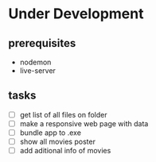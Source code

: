 # Under Development

## prerequisites

- nodemon
- live-server

## tasks

- [ ] get list of all files on folder
- [ ] make a responsive web page with data
- [ ] bundle app to .exe
- [ ] show all movies poster
- [ ] add aditional info of movies
